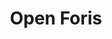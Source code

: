 ---
title: 'Open Foris'
slug: 'open-foris'
thumbnail: '/assets/images/gallery/'
published: true
categories: [gallery]
content: 'A set of free and open-source software tools that facilitates flexible and efficient data collection, analysis, and reporting.'
href: 'http://www.openforis.org/'
href_target: '_blank'
href_text: 'Launch App'
href_class: 'btn green medium mobile-friendly'
source: 'Forestry Department of the Food and Agriculture Organization of the United Nations'
filters: 'crowdsourcing, data, maps, mobile, satellite-imagery'
---